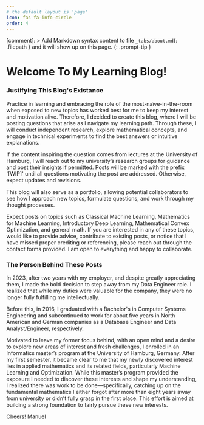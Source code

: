 ```yaml
---
# the default layout is 'page'
icon: fas fa-info-circle
order: 4
---
```


[comment]: > Add Markdown syntax content to file `_tabs/about.md`{: .filepath } and it will show up on this page.
{: .prompt-tip }

# Welcome To My Learning Blog!

### Justifying This Blog's Existance

Practice in learning and embracing the role of the most-naïve-in-the-room when exposed to new topics has worked best for me to keep my interest and motivation alive. Therefore, I decided to create this blog, where I will be posting questions that arise as I navigate my learning path. Through these, I will conduct independent research, explore mathematical concepts, and engage in technical experiments to find the best answers or intuitive explanations.

If the content inspiring the question comes from lectures at the University of Hamburg, I will reach out to my university’s research groups for guidance and post their insights if permitted. Posts will be marked with the prefix '[WIP]' until all questions motivating the post are addressed. Otherwise, expect updates and revisions.

This blog will also serve as a portfolio, allowing potential collaborators to see how I approach new topics, formulate questions, and work through my thought processes.

Expect posts on topics such as Classical Machine Learning, Mathematics for Machine Learning, Introductory Deep Learning, Mathematical Convex Optimization, and general math. If you are interested in any of these topics, would like to provide advice, contribute to existing posts, or notice that I have missed proper crediting or referencing, please reach out through the contact forms provided. I am open to everything and happy to collaborate.

### The Person Behind These Posts

In 2023, after two years with my employer, and despite greatly appreciating them, I made the bold decision to step away from my Data Engineer role. I realized that while my duties were valuable for the company, they were no longer fully fulfilling me intellectually.

Before this, in 2016, I graduated with a Bachelor's in Computer Systems Engineering and subcontinued to work for about five years in North American and German companies as a Database Engineer and Data Analyst/Engineer, respectively.

Motivated to leave my former focus behind, with an open mind and a desire to explore new areas of interest and fresh challenges, I enrolled in an Informatics master’s program at the University of Hamburg, Germany. After my first semester, it became clear to me that my newly discovered interest lies in applied mathematics and its related fields, particularly Machine Learning and Optimization. While this master’s program provided the exposure I needed to discover these interests and shape my understanding, I realized there was work to be done—specifically, catching up on the fundamental mathematics I either forgot after more than eight years away from university or didn’t fully grasp in the first place. This effort is aimed at building a strong foundation to fairly pursue these new interests.

Cheers!
Manuel
